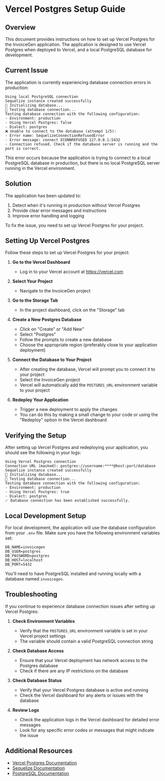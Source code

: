 # Vercel Postgres Setup Guide

## Overview

This document provides instructions on how to set up Vercel Postgres for the InvoiceGen application. The application is designed to use Vercel Postgres when deployed to Vercel, and a local PostgreSQL database for development.

## Current Issue

The application is currently experiencing database connection errors in production:

```
Using local PostgreSQL connection
Sequelize instance created successfully
🔄 Initializing database...
🔄 Testing database connection...
Testing database connection with the following configuration:
- Environment: production
- Using Vercel Postgres: false
- Dialect: postgres
❌ Unable to connect to the database (attempt 1/5):
- Error name: SequelizeConnectionRefusedError
- Error message: connect ECONNREFUSED 127.0.0.1:5432
- Connection refused. Check if the database server is running and the port is correct.
```

This error occurs because the application is trying to connect to a local PostgreSQL database in production, but there is no local PostgreSQL server running in the Vercel environment.

## Solution

The application has been updated to:

1. Detect when it's running in production without Vercel Postgres
2. Provide clear error messages and instructions
3. Improve error handling and logging

To fix the issue, you need to set up Vercel Postgres for your project.

## Setting Up Vercel Postgres

Follow these steps to set up Vercel Postgres for your project:

1. **Go to the Vercel Dashboard**
   - Log in to your Vercel account at https://vercel.com

2. **Select Your Project**
   - Navigate to the InvoiceGen project

3. **Go to the Storage Tab**
   - In the project dashboard, click on the "Storage" tab

4. **Create a New Postgres Database**
   - Click on "Create" or "Add New"
   - Select "Postgres"
   - Follow the prompts to create a new database
   - Choose the appropriate region (preferably close to your application deployment)

5. **Connect the Database to Your Project**
   - After creating the database, Vercel will prompt you to connect it to your project
   - Select the InvoiceGen project
   - Vercel will automatically add the `POSTGRES_URL` environment variable to your project

6. **Redeploy Your Application**
   - Trigger a new deployment to apply the changes
   - You can do this by making a small change to your code or using the "Redeploy" option in the Vercel dashboard

## Verifying the Setup

After setting up Vercel Postgres and redeploying your application, you should see the following in your logs:

```
Using Vercel Postgres connection
Connection URL (masked): postgres://username:****@host:port/database
Sequelize instance created successfully
🔄 Initializing database...
🔄 Testing database connection...
Testing database connection with the following configuration:
- Environment: production
- Using Vercel Postgres: true
- Dialect: postgres
✅ Database connection has been established successfully.
```

## Local Development Setup

For local development, the application will use the database configuration from your `.env` file. Make sure you have the following environment variables set:

```
DB_NAME=invoicegen
DB_USER=postgres
DB_PASSWORD=postgres
DB_HOST=localhost
DB_PORT=5432
```

You'll need to have PostgreSQL installed and running locally with a database named `invoicegen`.

## Troubleshooting

If you continue to experience database connection issues after setting up Vercel Postgres:

1. **Check Environment Variables**
   - Verify that the `POSTGRES_URL` environment variable is set in your Vercel project settings
   - The variable should contain a valid PostgreSQL connection string

2. **Check Database Access**
   - Ensure that your Vercel deployment has network access to the Postgres database
   - Check if there are any IP restrictions on the database

3. **Check Database Status**
   - Verify that your Vercel Postgres database is active and running
   - Check the Vercel dashboard for any alerts or issues with the database

4. **Review Logs**
   - Check the application logs in the Vercel dashboard for detailed error messages
   - Look for any specific error codes or messages that might indicate the issue

## Additional Resources

- [Vercel Postgres Documentation](https://vercel.com/docs/storage/vercel-postgres)
- [Sequelize Documentation](https://sequelize.org/master/)
- [PostgreSQL Documentation](https://www.postgresql.org/docs/)
